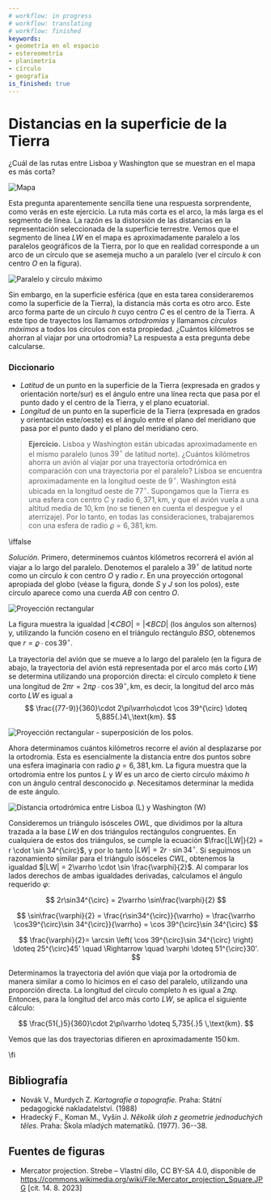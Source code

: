 ```yaml
---
# workflow: in progress
# workflow: translating
# workflow: finished
keywords:
- geometría en el espacio
- estereometría
- planimetría
- círculo
- geografía
is_finished: true
---
```


# Distancias en la superficie de la Tierra

¿Cuál de las rutas entre Lisboa y Washington que se muestran en el mapa es más corta? 

![Mapa](08_mapa.jpg)

Esta pregunta aparentemente sencilla tiene una respuesta sorprendente, como verás en este ejercicio.
La ruta más corta es el arco, la más larga es el segmento de línea.
La razón es la distorsión de las distancias en la representación seleccionada de la superficie terrestre.
Vemos que el segmento de línea $LW$ en el mapa es aproximadamente paralelo a los paralelos geográficos de la Tierra,
por lo que en realidad corresponde a un arco de un círculo que se asemeja mucho a un paralelo
(ver el círculo $k$ con centro $O$ en la figura).

![Paralelo y círculo máximo](math4you_00008_01.jpg)

Sin embargo, en la superficie esférica (que en esta tarea consideraremos como la superficie de la Tierra),
la distancia más corta es otro arco. Este arco forma parte de un círculo $h$ cuyo centro $C$ es el centro de la Tierra.
A este tipo de trayectos los llamamos *ortodromias* y llamamos *círculos máximos* a todos los círculos con esta propiedad.
¿Cuántos kilómetros se ahorran al viajar por una ortodromia?
La respuesta a esta pregunta debe calcularse.

### Diccionario 
* *Latitud* de un punto en la superficie de la Tierra (expresada en grados y orientación norte/sur) es el ángulo entre una línea recta que pasa por el punto dado y el centro de la Tierra, y el plano ecuatorial.
* *Longitud* de un punto en la superficie de la Tierra (expresada en grados y orientación este/oeste) es el ángulo entre el plano del meridiano que pasa por el punto dado y el plano del meridiano cero.

> **Ejercicio.** Lisboa y Washington están ubicadas
aproximadamente en el mismo paralelo (unos $39^{\circ}$ de latitud norte).
¿Cuántos kilómetros ahorra un avión al viajar por
una trayectoria ortodrómica en comparación con una trayectoria por el paralelo?
Lisboa se encuentra aproximadamente en la longitud oeste de $9^{\circ}$.
Washington está ubicada en la longitud oeste de $77^{\circ}$.
Supongamos que la Tierra es una esfera con centro $C$ y radio
$6,371,\text{km}$, y que el avión vuela a una altitud media de
$10,\text{km}$ (no se tienen en cuenta el despegue y el aterrizaje).
Por lo tanto, en todas las consideraciones, trabajaremos con una esfera de radio
$\varrho = 6,381,\text{km}$.

\iffalse

*Solución.* Primero, determinemos cuántos kilómetros recorrerá el avión
al viajar a lo largo del paralelo.
Denotemos el paralelo a $39^{\circ}$ de latitud norte como un círculo $k$ con centro $O$ y radio $r$.
En una proyección ortogonal apropiada del globo (véase la figura, donde $S$ y $J$ son los polos),
este círculo aparece como una cuerda $AB$ con centro $O$.

![Proyección rectangular](math4you_00008_02.jpg)

La figura muestra la igualdad
$\lvert\sphericalangle CBO\rvert = \lvert\sphericalangle BCD\rvert$
(los ángulos son alternos) y, utilizando la función coseno
en el triángulo rectángulo $BSO$, obtenemos que $r = \varrho \cdot \cos 39^{\circ}$.

La trayectoria del avión que se mueve a lo largo del paralelo (en la figura de abajo,
la trayectoria del avión está representada por el arco más corto $LW$)
se determina utilizando una proporción directa: el círculo completo $k$ tiene una longitud de
$2\pi r = 2\pi\varrho \cdot \cos 39^{\circ} ,\text{km}$,
es decir, la longitud del arco más corto $LW$ es igual a
$$
\frac{(77-9)}{360}\cdot 2\pi\varrho\cdot \cos 39^{\circ} \doteq 5,885{.}4\,\text{km}.
$$

![Proyección rectangular - superposición de los polos.](math4you_00008_03.jpg)

Ahora determinamos cuántos kilómetros recorre el avión al desplazarse por la ortodromia.
Esta es esencialmente la distancia entre dos puntos sobre una esfera imaginaria con radio $\varrho = 6,381,\text{km}$.
La figura muestra que la ortodromia entre los puntos $L$ y $W$ es un arco de cierto círculo máximo $h$
con un ángulo central desconocido $\varphi$. Necesitamos determinar la medida de este ángulo.


![Distancia ortodrómica entre Lisboa (L) y Washington (W)](math4you_00008_04.jpg)

Consideremos un triángulo isósceles $OWL$,
que dividimos por la altura trazada a la base $LW$ en dos triángulos rectángulos congruentes.
En cualquiera de estos dos triángulos, se cumple la ecuación $\frac{|LW|}{2} = r \cdot \sin 34^{\circ}$,
y por lo tanto $|LW| = 2r \cdot \sin 34^{\circ}$.
Si seguimos un razonamiento similar para el triángulo isósceles $CWL$,
obtenemos la igualdad $|LW| = 2\varrho \cdot \sin \frac{\varphi}{2}$.
Al comparar los lados derechos de ambas igualdades derivadas,
calculamos el ángulo requerido $\varphi$:

$$
2r\sin34^{\circ} = 2\varrho \sin\frac{\varphi}{2}
$$

$$
\sin\frac{\varphi}{2} = \frac{r\sin34^{\circ}}{\varrho}
= \frac{\varrho \cos39^{\circ}\sin 34^{\circ}}{\varrho} = \cos 39^{\circ}\sin 34^{\circ}
$$

$$
\frac{\varphi}{2}= \arcsin \left( \cos 39^{\circ}\sin 34^{\circ} \right) \doteq 25^{\circ}45' \quad \Rightarrow \quad \varphi \doteq 51^{\circ}30'.
$$

Determinamos la trayectoria del avión que viaja por la ortodromia de manera similar
a como lo hicimos en el caso del paralelo, utilizando una proporción directa.
La longitud del círculo completo $h$ es igual a $2\pi\varrho$.
Entonces, para la longitud del arco más corto $LW$, se aplica el siguiente cálculo:

$$
\frac{51{,}5}{360}\cdot 2\pi\varrho \doteq 5,735{.}5 \,\text{km}.
$$

Vemos que las dos trayectorias difieren en aproximadamente $150 \,\text{km}$.

\fi

## Bibliografía
* Novák V., Murdych Z. *Kartografie a topografie.* Praha: Státní pedagogické nakladatelství. (1988)
* Hradecký F., Koman M., Vyšín J. *Několik úloh z geometrie jednoduchých těles.* Praha: Škola mladých matematiků. (1977). 36--38.

## Fuentes de figuras
* Mercator projection. Strebe – Vlastní dílo, CC BY-SA 4.0, disponible de <https://commons.wikimedia.org/wiki/File:Mercator_projection_Square.JPG> [cit. 14. 8. 2023]

